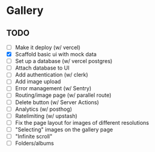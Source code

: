 # Gallery

## TODO

- [ ] Make it deploy (w/ vercel)
- [x] Scaffold basic ui with mock data
- [ ] Set up a database (w/ vercel postgres)
- [ ] Attach database to UI
- [ ] Add authentication (w/ clerk)
- [ ] Add image upload
- [ ] Error management (w/ Sentry)
- [ ] Routing/image page (w/ parallel route)
- [ ] Delete button (w/ Server Actions)
- [ ] Analytics (w/ posthog)
- [ ] Ratelimiting (w/ upstash)
- [ ] Fix the page layout for images of different resolutions
- [ ] "Selecting" images on the gallery page
- [ ] "Infinite scroll"
- [ ] Folders/albums
